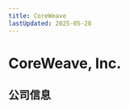 ```yaml
---
title: CoreWeave
lastUpdated: 2025-05-28
---
```


# CoreWeave, Inc.

## 公司信息

<DirectHireCompanyTable state="new-jersey" city="livingston" companyJsonFileName="core-weave" />
